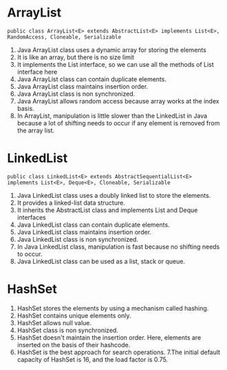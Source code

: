 # **ArrayList**

`public class ArrayList<E> extends AbstractList<E> implements List<E>, RandomAccess, Cloneable, Serializable`


1. Java ArrayList class uses a dynamic array for storing the elements
2. It is like an array, but there is no size limit
3. It implements the List interface, so we can use all the methods of List interface here
4. Java ArrayList class can contain duplicate elements.
5.  Java ArrayList class maintains insertion order.
6.  Java ArrayList class is non synchronized.
7.  Java ArrayList allows random access because array works at the index basis.
8. In ArrayList, manipulation is little slower than the LinkedList in Java because a lot of shifting needs to occur if any element is removed from the array list.


# **LinkedList**

`public class LinkedList<E> extends AbstractSequentialList<E> implements List<E>, Deque<E>, Cloneable, Serializable  
`

1. Java LinkedList class uses a doubly linked list to store the elements. 
2. It provides a linked-list data structure. 
3. It inherits the AbstractList class and implements List and Deque interfaces
4. Java LinkedList class can contain duplicate elements.
5. Java LinkedList class maintains insertion order.
6. Java LinkedList class is non synchronized.
7. In Java LinkedList class, manipulation is fast because no shifting needs to occur.
8. Java LinkedList class can be used as a list, stack or queue.

#  **HashSet**

1. HashSet stores the elements by using a mechanism called hashing.
2. HashSet contains unique elements only.
3. HashSet allows null value.
4. HashSet class is non synchronized.
5. HashSet doesn't maintain the insertion order. Here, elements are inserted on the basis of their hashcode.
6. HashSet is the best approach for search operations.
   7.The initial default capacity of HashSet is 16, and the load factor is 0.75.